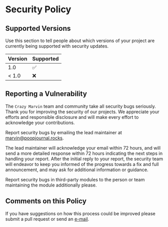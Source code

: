 # Security Policy

## Supported Versions

Use this section to tell people about which versions of your project are
currently being supported with security updates.

| Version | Supported          |
| ------- | ------------------ |
| 1.0     | :white_check_mark: |
| < 1.0   | :x:                |

## Reporting a Vulnerability

The `Crazy Marvin` team and community take all security bugs seriously.
Thank you for improving the security of our projects. We appreciate your efforts and
responsible disclosure and will make every effort to acknowledge your
contributions.

Report security bugs by emailing the lead maintainer at marvin@poopjournal.rocks.

The lead maintainer will acknowledge your email within 72 hours, and will send a
more detailed response within 72 hours indicating the next steps in handling
your report. After the initial reply to your report, the security team will
endeavor to keep you informed of the progress towards a fix and full
announcement, and may ask for additional information or guidance.

Report security bugs in third-party modules to the person or team maintaining
the module additionally please.

## Comments on this Policy

If you have suggestions on how this process could be improved please submit a
pull request or send an [e-mail](mailto:marvin@poopjournal.rocks).
